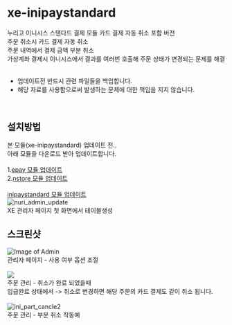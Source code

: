 # xe-inipaystandard
누리고 이니시스 스탠다드 결제 모듈 카드 결제 자동 취소 포함 버전<br/>
주문 취소시 카드 결제 자동 취소<br/>
주문 내역에서 결제 금액 부분 취소<br/>
가상계좌 결제시 이니시스에서 결과를 여러번 호출해 주문 상태가 변경되는 문제를 해결<br/>
<br/>
* 업데이트전 반드시 관련 파일들을 백업합니다.
* 해당 자료를 사용함으로써 발생하는 문제에 대한 책임을 지지 않습니다.
<br/>

## 설치방법<br/>
본 모듈(xe-inipaystandard) 업데이트 전.. <br/>
아래 모듈을 다운로드 받아 업데이트합니다.<br/>
<br/>
1.<a href="https://github.com/Clouds101/xe-epay">epay 모듈 업데이트</a><br/>
2.<a href="https://github.com/Clouds101/xe-nstore">nstore 모듈 업데이트</a><br/>
<br/>
<a href="https://github.com/Clouds101/xe-inipaystandard">inipaystandard 모듈 업데이트</a><br/>
![nuri_admin_update](https://user-images.githubusercontent.com/21264714/81894763-90f43c80-95eb-11ea-9263-a5a893963cd8.png)<br/>
XE 관리자 페이지 첫 화면에서 테이블생성
<br/>

## 스크린샷<br/>
![Image of Admin](https://user-images.githubusercontent.com/21264714/81882974-069ddf80-95cf-11ea-8fb0-d1adac9c2811.png)
<br/>
관리자 페이지 - 사용 여부 옵션 조절<br/>
<br/>
<img src="https://user-images.githubusercontent.com/21264714/81781576-4dd69280-9533-11ea-8ddc-ea7ff7fd9de0.png"><br/>
주문 관리 - 취소가 완료 되었을때<br/>
입급완료 상태에서 -> 취소로 변경하면 해당 주문의 카드 결제도 같이 취소 됩니다.<br/>
<br/>
![ini_part_cancle2](https://user-images.githubusercontent.com/21264714/82001835-154fc980-9697-11ea-84c1-84483888d447.gif)<br/>
주문 관리 - 부분 취소 작동예
